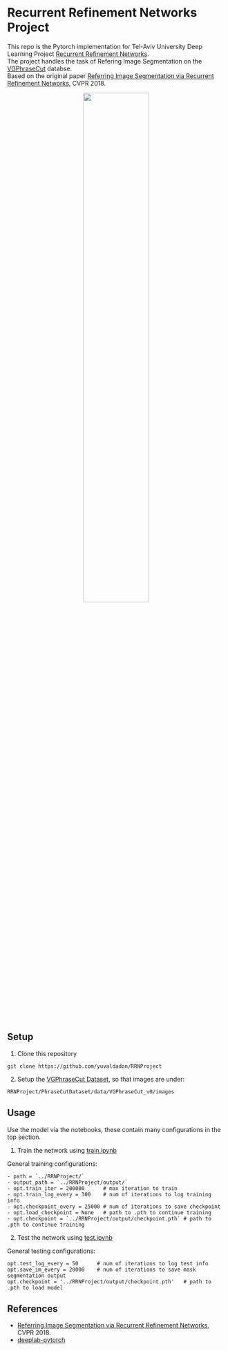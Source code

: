 # Recurrent Refinement Networks Project

This repo is the Pytorch implementation for Tel-Aviv University Deep Learning Project [Recurrent Refinement Networks](http://openaccess.thecvf.com/content_cvpr_2018/html/Li_Referring_Image_Segmentation_CVPR_2018_paper.html).  
The project handles the task of Refering Image Segmentation on the [VGPhraseCut](https://people.cs.umass.edu/~chenyun/publication/phrasecut/) databse.  
Based on the original paper [Referring Image Segmentation via Recurrent Refinement
Networks](http://openaccess.thecvf.com/content_cvpr_2018/html/Li_Referring_Image_Segmentation_CVPR_2018_paper.html),
CVPR 2018. 
<p align="center">
  <img src="https://i.ibb.co/bb6MckQ/Untitled.png" width="55%"/>
</p>

## Setup

1. Clone this repository
```
git clone https://github.com/yuvaldadon/RRNProject
```
2. Setup the [VGPhraseCut Dataset](https://github.com/ChenyunWu/PhraseCutDataset), so that images are under:
```
RRNProject/PhraseCutDataset/data/VGPhraseCut_v0/images
```

## Usage

Use the model via the notebooks, these contain many configurations in the top section.

1. Train the network using [train.ipynb](train.ipynb) 

General training configurations:
```
- path = `../RRNProject/`
- output_path = `../RRNProject/output/`
- opt.train_iter = 200000      # max iteration to train
- opt.train_log_every = 300    # num of iterations to log training info
- opt.checkpoint_every = 25000 # num of iterations to save checkpoint
- opt.load_checkpoint = None   # path to .pth to continue training
- opt.checkpoint = `../RRNProject/output/checkpoint.pth` # path to .pth to continue training
```

2. Test the network using [test.ipynb](test.ipynb)  

General testing configurations:
```
opt.test_log_every = 50      # num of iterations to log test info
opt.save_im_every = 20000    # num of iterations to save mask segmentation output
opt.checkpoint = '../RRNProject/output/checkpoint.pth'   # path to .pth to load model
```

## References
- [Referring Image Segmentation via Recurrent Refinement
Networks](http://openaccess.thecvf.com/content_cvpr_2018/html/Li_Referring_Image_Segmentation_CVPR_2018_paper.html),
CVPR 2018. 
- [deeplab-pytorch](https://github.com/kazuto1011/deeplab-pytorch)
